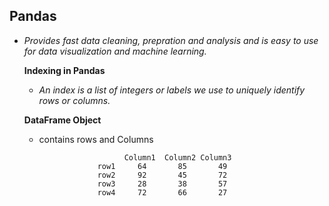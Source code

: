    ## Pandas

* *Provides fast data cleaning, prepration and analysis and is easy to use for data visualization and machine learning.*

     __Indexing in Pandas__
     * *An index is a list of integers or labels we use to uniquely identify rows or columns.*
     
    __DataFrame Object__
     * contains rows and Columns
     
                              Column1  Column2 Column3 
                        row1     64       85       49       
                        row2     92       45       72
                        row3     28       38       57
                        row4     72       66       27






















